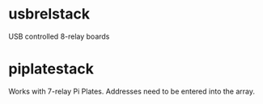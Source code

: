 # usbrelstack
USB controlled  8-relay boards

# piplatestack
Works with 7-relay Pi Plates. Addresses need to be entered into the array.
